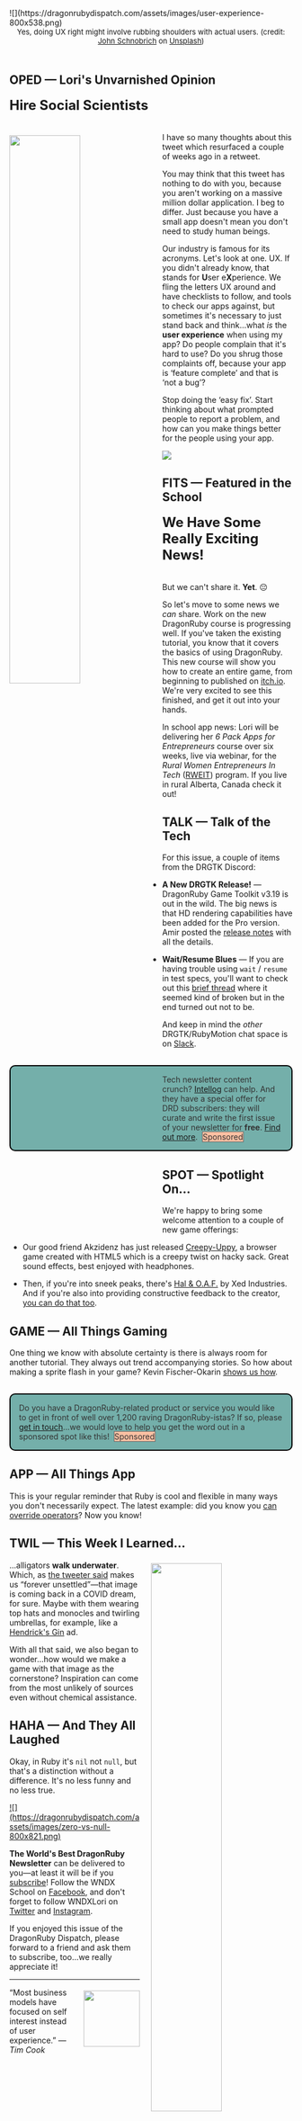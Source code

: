 <div style="display:none;font-size:0;line-height:0;max-height:0;mso-hide:all">DRD115: It's time put the user back in user experience.</div>

<div style="padding-bottom: 0px width: 100%; padding-top: 35px;">![](https://dragonrubydispatch.com/assets/images/user-experience-800x538.png)</div>

<div style="font-size: small; text-align: center; padding-bottom: 20px;">Yes, doing UX right might involve rubbing shoulders with actual users. (credit: <a href="https://unsplash.com/@johnschno?utm_source=unsplash&utm_medium=referral&utm_content=creditCopyText">John Schnobrich</a> on <a href="https://unsplash.com/s/photos/user-experience?utm_source=unsplash&utm_medium=referral&utm_content=creditCopyText">Unsplash</a>)</div>

## OPED &#8212; Lori's Unvarnished Opinion

<div style="font-size: x-large; text-align: left; padding-bottom: 20px;"><b>Hire Social Scientists</b></div>

<a href="https://twitter.com/mixedlinguist/status/1493213892620832776"><img src="https://dragonrubydispatch.com/assets/images/nicole-holliday-400x162.png" style="float: left; padding-top: 5px; padding-right: 20px; padding-bottom: 5px; padding-left: 0px; width: 50%;"></a>I have so many thoughts about this tweet which resurfaced a couple of weeks ago in a retweet.

You may think that this tweet has nothing to do with you, because you aren't working on a massive million dollar application. I beg to differ. Just because you have a small app doesn't mean you don't need to study human beings.

Our industry is famous for its acronyms. Let's look at one. UX. If you didn't already know, that stands for <b>U</b>ser e<b>X</b>perience. We fling the letters UX around and have checklists to follow, and tools to check our apps against, but sometimes it's necessary to just stand back and think...what <em>is</em> the <b>user experience</b> when using my app? Do people complain that it's hard to use? Do you shrug those complaints off, because your app is &lsquo;feature complete&rsquo; and that is &lsquo;not a bug&rsquo;?

Stop doing the &lsquo;easy fix&rsquo;. Start thinking about what prompted people to report a problem, and how can you make things better for the people using your app.

![](https://dragonrubydispatch.com/assets/images/lori-signature-transparent-800x138.png)

## FITS &#8212; Featured in the School

<div style="font-size: x-large; text-align: left; padding-bottom: 20px;"><b>We Have Some Really Exciting News!</b></div>

But we can't share it. <b>Yet</b>. 😔

So let's move to some news we <em>can</em> share. Work on the new DragonRuby course is progressing well. If you've taken the existing tutorial, you know that it covers the basics of using DragonRuby. This new course will show you how to create an entire game, from beginning to published on [itch.io](https://itch.io). We're very excited to see this finished, and get it out into your hands.

In school app news: Lori will be delivering her <em>6 Pack Apps for Entrepreneurs</em> course over six weeks, live via webinar, for the  <em>Rural Women Entrepreneurs In Tech</em> ([RWEIT](https://westem.ca/rweit/)) program. If you live in rural Alberta, Canada check it out!

## TALK &#8212; Talk of the Tech

For this issue, a couple of items from the DRGTK Discord:

* <b>A New DRGTK Release!</b> &mdash; DragonRuby Game Toolkit v3.19 is out in the wild. The big news is that HD rendering capabilities have been added for the Pro version. Amir posted the [release notes](https://discord.com/channels/608064116111966245/815289039338340414/1013658983292223519) with all the details.

* <b>Wait/Resume Blues</b> &mdash; If you are having trouble using <code>wait</code> / <code>resume</code> in test specs, you'll want to check out this [brief thread](https://motioneers.slack.com/archives/C055RDLS0/p1661106617645479) where it seemed kind of broken but in the end turned out not to be.

And keep in mind the <em>other</em> DRGTK/RubyMotion chat space is on [Slack](https://motioneers.slack.com).

<div style="background: #74AFAA; padding: 15px; border-style: solid; border-width: 2px; border-color: black; margin-bottom: 15px; border-radius: 10px; margin-top: 30px;" ><span style="color: #333333;">Tech newsletter content crunch? <a href="https://intellog.com/content-crunch.html">Intellog</a> can help. And they have a special offer for DRD subscribers: they will curate and write the first issue of your newsletter for <b>free</b>. <a href="https://intellog.com/content-crunch.html">Find out more</a>.&nbsp;&nbsp;<span style="background-color: #FEBFA2; border-style: solid; border-width: 1px; border-color: #666666">Sponsored</span></span></div>

## SPOT &#8212; Spotlight On...

We're happy to bring some welcome attention to a couple of new game offerings:

* Our good friend Akzidenz has just released [Creepy-Uppy](https://akzidenz.itch.io/creepy-uppy), a browser game created with HTML5 which is a creepy twist on hacky sack. Great sound effects, best enjoyed with headphones.

* Then, if you're into sneek peaks, there's [Hal & O.A.F.](https://xedindustries.itch.io/hal-and-oaf?password=OafLikesPizza) by Xed Industries. And if you're also into providing constructive feedback to the creator, [you can do that too](https://discord.com/channels/608064116111966245/674410581326823446/1013572569049350295).  

## GAME &#8212; All Things Gaming

One thing we know with absolute certainty is there is always room for another tutorial. They always out trend accompanying stories. So how about making a sprite flash in your game? Kevin Fischer-Okarin [shows us how](https://kfischer-okarin.github.io/digital-garden/notes/dr-how-to-make-a-sprite-flash/).

<div style="background: #74AFAA; padding: 15px; border-style: solid; border-width: 2px; border-color: black; margin-bottom: 15px; border-radius: 10px; margin-top: 30px;" ><span style="color: #333333;">Do you have a DragonRuby-related product or service you would like to get in front of well over 1,200 raving DragonRuby-istas? If so, please <a href="mailto:lori@wndx.com">get in touch</a>...we would love to help you get the word out in a sponsored spot like this!&nbsp;&nbsp;<span style="background-color: #FEBFA2; border-style: solid; border-width: 1px; border-color: #666666">Sponsored</span></span></div>

## APP &#8212; All Things App

This is your regular reminder that Ruby is cool and flexible in many ways you don't necessarily expect. The latest example: did you know you [can override operators](https://twitter.com/strzibnyj/status/1563058188412325888)? Now you know!

## TWIL &#8212; This Week I Learned...

<a href="https://twitter.com/todayyearsoldig/status/1562950302067675136"><img src="https://dragonrubydispatch.com/assets/images/walking-alligators-400x303.png" style="float: right; padding-top: 5px; padding-left: 20px; padding-bottom: 5px; padding-right: 0px; width: 50%;"></a>...alligators <b>walk underwater</b>. Which, as [the tweeter said](https://twitter.com/todayyearsoldig/status/1562950302067675136) makes us &ldquo;forever unsettled&rdquo;&mdash;that image is coming back in a COVID dream, for sure. Maybe with them wearing top hats and monocles and twirling umbrellas, for example, like a [Hendrick's Gin](https://www.youtube.com/watch?v=CimDljKjcfA) ad.

With all that said, we also began to wonder...how would we make a game with that image as the cornerstone? Inspiration can come from the most unlikely of sources even without chemical assistance.

## HAHA &#8212; And They All Laughed

Okay, in Ruby it's <code>nil</code> not <code>null</code>, but that's a distinction without a difference. It's no less funny and no less true.

<div style="padding: 0px; margin: 0px; width: 100%;"><a href="https://twitter.com/sjvn/status/1524218851168333825">![](https://dragonrubydispatch.com/assets/images/zero-vs-null-800x821.png)</a></div>

**The World's Best DragonRuby Newsletter** can be delivered to you&mdash;at least it will be if you [subscribe](https://motivated-experimenter-209.ck.page/bd51551808)! Follow the WNDX School on [Facebook](https://www.facebook.com/wndxschool), and don't forget to follow WNDXLori on [Twitter](https://twitter.com/wndxlori) and [Instagram](https://instagram.com/wndxlori).

If you enjoyed this issue of the DragonRuby Dispatch, please forward to a friend and ask them to subscribe, too...we really appreciate it!

<hr/>

<img src="https://dragonrubydispatch.com/assets/images/tim-cook-100x100.png" style="float: right; padding-top: 5px; padding-left: 20px; padding-bottom: 0px; width: 100px;">&ldquo;Most business models have focused on self interest instead of user experience.&rdquo;&nbsp;&mdash;&nbsp;<em>Tim Cook</em>
